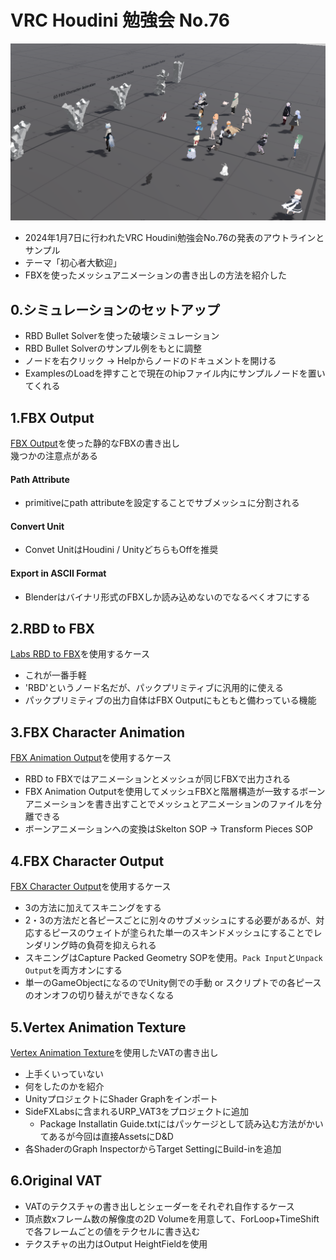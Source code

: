 # VRC Houdini 勉強会 No.76
![当日の様子](Images/VRC_Photo.png)

- 2024年1月7日に行われたVRC Houdini勉強会No.76の発表のアウトラインとサンプル
- テーマ「初心者大歓迎」
- FBXを使ったメッシュアニメーションの書き出しの方法を紹介した

## 0.シミュレーションのセットアップ
- RBD Bullet Solverを使った破壊シミュレーション
- RBD Bullet Solverのサンプル例をもとに調整
- ノードを右クリック -> Helpからノードのドキュメントを開ける
- ExamplesのLoadを押すことで現在のhipファイル内にサンプルノードを置いてくれる
## 1.FBX Output
[FBX Output](https://www.sidefx.com/ja/docs/houdini/nodes/top/ropfbx.html)を使った静的なFBXの書き出し   
幾つかの注意点がある
#### Path Attribute
- primitiveにpath attributeを設定することでサブメッシュに分割される
#### Convert Unit
- Convet UnitはHoudini / UnityどちらもOffを推奨
#### Export in ASCII Format
- Blenderはバイナリ形式のFBXしか読み込めないのでなるべくオフにする
## 2.RBD to FBX
[Labs RBD to FBX](https://www.sidefx.com/ja/docs/houdini/nodes/out/labs--rbd_to_fbx-2.0.html)を使用するケース  
- これが一番手軽
- 'RBD'というノード名だが、パックプリミティブに汎用的に使える
- パックプリミティブの出力自体はFBX Outputにもともと備わっている機能
## 3.FBX Character Animation
[FBX Animation Output](https://www.sidefx.com/ja/docs/houdini/nodes/sop/kinefx--rop_fbxanimoutput.html)を使用するケース  
- RBD to FBXではアニメーションとメッシュが同じFBXで出力される  
- FBX Animation Outputを使用してメッシュFBXと階層構造が一致するボーンアニメーションを書き出すことでメッシュとアニメーションのファイルを分離できる
- ボーンアニメーションへの変換はSkelton SOP -> Transform Pieces SOP
## 4.FBX Character Output
[FBX Character Output](https://www.sidefx.com/ja/docs/houdini/nodes/sop/kinefx--rop_fbxcharacteroutput.html)を使用するケース
- 3の方法に加えてスキニングをする
- 2・3の方法だと各ピースごとに別々のサブメッシュにする必要があるが、対応するピースのウェイトが塗られた単一のスキンドメッシュにすることでレンダリング時の負荷を抑えられる
- スキニングはCapture Packed Geometry SOPを使用。`Pack Input`と`Unpack Output`を両方オンにする
- 単一のGameObjectになるのでUnity側での手動 or スクリプトでの各ピースのオンオフの切り替えができなくなる
## 5.Vertex Animation Texture
[Vertex Animation Texture](https://www.sidefx.com/ja/docs/houdini/nodes/out/labs--vertex_animation_textures-3.0.html)を使用したVATの書き出し
- 上手くいっていない
- 何をしたのかを紹介
- UnityプロジェクトにShader Graphをインポート
- SideFXLabsに含まれるURP_VAT3をプロジェクトに追加
    - Package Installatin Guide.txtにはパッケージとして読み込む方法がかいてあるが今回は直接AssetsにD&D
- 各ShaderのGraph InspectorからTarget SettingにBuild-inを追加
## 6.Original VAT
- VATのテクスチャの書き出しとシェーダーをそれぞれ自作するケース
- 頂点数xフレーム数の解像度の2D Volumeを用意して、ForLoop+TimeShiftで各フレームごとの値をテクセルに書き込む
- テクスチャの出力はOutput HeightFieldを使用